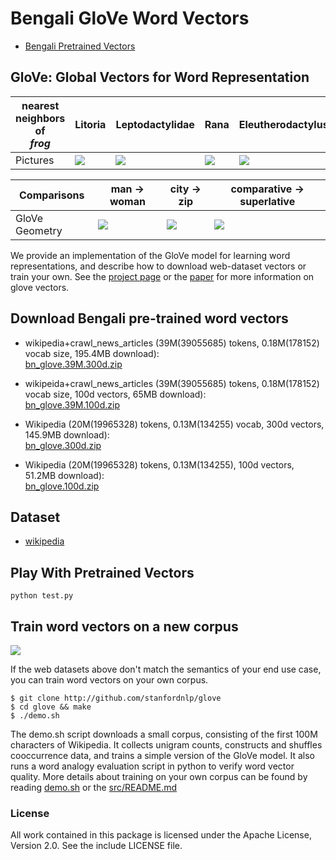 # Bengali GloVe Word Vectors

* [Bengali Pretrained Vectors](#download-bengali-pre-trained-word-vectors)

## GloVe: Global Vectors for Word Representation


| nearest neighbors of <br/> <em>frog</em> | Litoria             |  Leptodactylidae | Rana | Eleutherodactylus |
| --- | ------------------------------- | ------------------- | ---------------- | ------------------- |
| Pictures | <img src="http://nlp.stanford.edu/projects/glove/images/litoria.jpg"></img> | <img src="http://nlp.stanford.edu/projects/glove/images/leptodactylidae.jpg"></img> | <img src="http://nlp.stanford.edu/projects/glove/images/rana.jpg"></img> | <img src="http://nlp.stanford.edu/projects/glove/images/eleutherodactylus.jpg"></img> |

| Comparisons | man -> woman             |  city -> zip | comparative -> superlative |
| --- | ------------------------|-------------------------|-------------------------|
| GloVe Geometry | <img src="http://nlp.stanford.edu/projects/glove/images/man_woman_small.jpg"></img>  | <img src="http://nlp.stanford.edu/projects/glove/images/city_zip_small.jpg"></img> | <img src="http://nlp.stanford.edu/projects/glove/images/comparative_superlative_small.jpg"></img> |

We provide an implementation of the GloVe model for learning word representations, and describe how to download web-dataset vectors or train your own. See the [project page](http://nlp.stanford.edu/projects/glove/) or the [paper](http://nlp.stanford.edu/pubs/glove.pdf) for more information on glove vectors.

## Download Bengali pre-trained word vectors

* wikipedia+crawl_news_articles (39M(39055685) tokens, 0.18M(178152) vocab size, 195.4MB download):</br> [bn_glove.39M.300d.zip](https://drive.google.com/open?id=1TugAM1l-hIIR2foW8KhckfCyMNfdmzCY)

* wikipeida+crawl_news_articles (39M(39055685) tokens, 0.18M(178152) vocab size, 100d vectors, 65MB download):</br> [bn_glove.39M.100d.zip](https://drive.google.com/open?id=1HJYOg3kEMVIrJ013Q8MeG0hRnMI3jxYx)

* Wikipedia (20M(19965328) tokens, 0.13M(134255) vocab, 300d vectors, 145.9MB download):</br> [bn_glove.300d.zip](https://drive.google.com/open?id=1o6wBjaRX8fUOZfqSAVA3TSBBNVVvk3nt)

* Wikipedia (20M(19965328) tokens, 0.13M(134255), 100d vectors, 51.2MB download):</br> [bn_glove.100d.zip](https://drive.google.com/open?id=1in1MbQXieuvytsqIP9Q8qFgnTSZEHMue)

## Dataset
* [wikipedia](https://dumps.wikimedia.org/bnwiki/latest/)


## Play With Pretrained Vectors

```python test.py```


## Train word vectors on a new corpus

<img src="https://travis-ci.org/stanfordnlp/GloVe.svg?branch=master"></img>

If the web datasets above don't match the semantics of your end use case, you can train word vectors on your own corpus.

    $ git clone http://github.com/stanfordnlp/glove
    $ cd glove && make
    $ ./demo.sh

The demo.sh script downloads a small corpus, consisting of the first 100M characters of Wikipedia. It collects unigram counts, constructs and shuffles cooccurrence data, and trains a simple version of the GloVe model. It also runs a word analogy evaluation script in python to verify word vector quality. More details about training on your own corpus can be found by reading [demo.sh](https://github.com/stanfordnlp/GloVe/blob/master/demo.sh) or the [src/README.md](https://github.com/stanfordnlp/GloVe/tree/master/src)

### License
All work contained in this package is licensed under the Apache License, Version 2.0. See the include LICENSE file.
